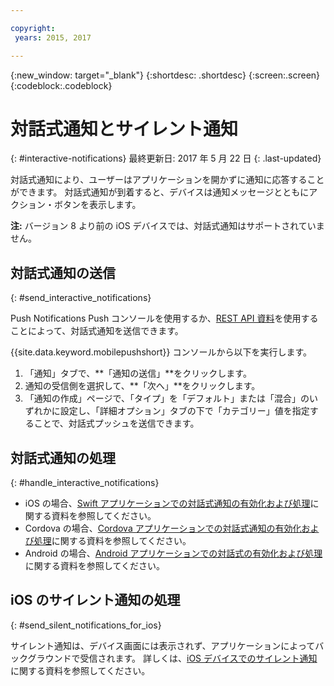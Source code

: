 ```yaml
---

copyright:
 years: 2015, 2017

---
```


{:new_window: target="_blank"}
{:shortdesc: .shortdesc}
{:screen:.screen}
{:codeblock:.codeblock}

# 対話式通知とサイレント通知  
{: #interactive-notifications}
最終更新日: 2017 年 5 月 22 日
{: .last-updated}

対話式通知により、ユーザーはアプリケーションを開かずに通知に応答することができます。 対話式通知が到着すると、デバイスは通知メッセージとともにアクション・ボタンを表示します。 

**注:** バージョン 8 より前の iOS デバイスでは、対話式通知はサポートされていません。 

## 対話式通知の送信
{: #send_interactive_notifications}

Push Notifications Push コンソールを使用するか、[REST API 資料](push_restapi.html)を使用することによって、対話式通知を送信できます。


{{site.data.keyword.mobilepushshort}} コンソールから以下を実行します。 

1. 「通知」タブで、**「通知の送信」**をクリックします。 
2. 通知の受信側を選択して、**「次へ」**をクリックします。 
3. 「通知の作成」ページで、「タイプ」を「デフォルト」または「混合」のいずれかに設定し、「詳細オプション」タブの下で「カテゴリー」値を指定することで、対話式プッシュを送信できます。 

## 対話式通知の処理 
{: #handle_interactive_notifications}

- iOS の場合、[Swift アプリケーションでの対話式通知の有効化および処理](https://github.com/ibm-bluemix-mobile-services/bms-clientsdk-swift-push/tree/Doc#enable-interactive-push-notifications)に関する資料を参照してください。
- Cordova の場合、[Cordova アプリケーションでの対話式通知の有効化および処理](https://github.com/ibm-bluemix-mobile-services/bms-clientsdk-cordova-plugin-push/tree/Doc#enable-interactive-push-notifications)に関する資料を参照してください。
- Android の場合、[Android アプリケーションでの対話式の有効化および処理](https://github.com/ibm-bluemix-mobile-services/bms-clientsdk-android-push/tree/Doc#enable-interactive-push-notifications)に関する資料を参照してください。


## iOS のサイレント通知の処理
{: #send_silent_notifications_for_ios}

サイレント通知は、デバイス画面には表示されず、アプリケーションによってバックグラウンドで受信されます。 詳しくは、[iOS デバイスでのサイレント通知](https://github.com/ibm-bluemix-mobile-services/bms-clientsdk-swift-push/tree/Doc#silent-notification)に関する資料を参照してください。

